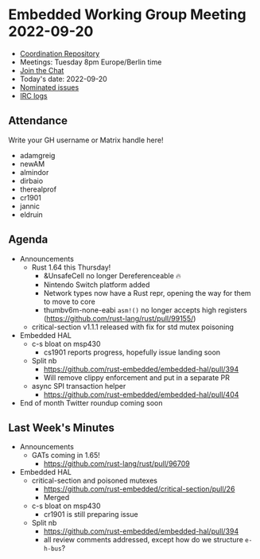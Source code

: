 # Embedded Working Group Meeting 2022-09-20

* [Coordination Repository]
* Meetings: Tuesday 8pm Europe/Berlin time
* [Join the Chat]
* Today's date: 2022-09-20
* [Nominated issues](https://github.com/search?q=org%3Arust-embedded+label%3Anominated+is%3Aopen&type=Issues)
* [IRC logs]

[Coordination Repository]: https://github.com/rust-embedded/wg
[Join the Chat]: https://riot.im/app/#/room/#rust-embedded:matrix.org
[IRC logs]: https://libera.irclog.whitequark.org/rust-embedded/2022-09-20

## Attendance

Write your GH username or Matrix handle here!

* adamgreig
* newAM
* almindor
* dirbaio
* therealprof
* cr1901
* jannic
* eldruin

## Agenda

* Announcements
    * Rust 1.64 this Thursday!
        * &UnsafeCell no longer Dereferenceable :fire:
        * Nintendo Switch platform added
        * Network types now have a Rust repr, opening the way for them to move to core
        * thumbv6m-none-eabi `asm!()` no longer accepts high registers (https://github.com/rust-lang/rust/pull/99155/)
    * critical-section v1.1.1 released with fix for std mutex poisoning
* Embedded HAL
    * c-s bloat on msp430
        * cs1901 reports progress, hopefully issue landing soon
    * Split nb
        * https://github.com/rust-embedded/embedded-hal/pull/394
        * Will remove clippy enforcement and put in a separate PR
    * async SPI transaction helper
        * https://github.com/rust-embedded/embedded-hal/pull/404
* End of month Twitter roundup coming soon

## Last Week's Minutes

* Announcements
    * GATs coming in 1.65!
        * https://github.com/rust-lang/rust/pull/96709
* Embedded HAL
    * critical-section and poisoned mutexes
        * https://github.com/rust-embedded/critical-section/pull/26
        * Merged
    * c-s bloat on msp430
        * cr1901 is still preparing issue
    * Split nb
        * https://github.com/rust-embedded/embedded-hal/pull/394
        * all review comments addressed, except how do we structure `e-h-bus`?
